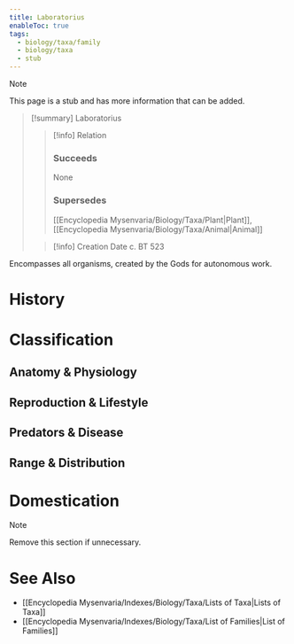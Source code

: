 ```yaml
---
title: Laboratorius
enableToc: true
tags:
  - biology/taxa/family
  - biology/taxa
  - stub
---
```


> [!note]
> This page is a stub and has more information that can be added.

> [!summary] Laboratorius
> > [!info] Relation
> > ### Succeeds
> > None
> > ### Supersedes
> > [[Encyclopedia Mysenvaria/Biology/Taxa/Plant|Plant]], [[Encyclopedia Mysenvaria/Biology/Taxa/Animal|Animal]]
>
> > [!info] Creation Date
> > c. BT 523

Encompasses all organisms, created by the Gods for autonomous work.
# History

# Classification
## Anatomy & Physiology

## Reproduction & Lifestyle

## Predators & Disease

## Range & Distribution

# Domestication

> [!note]
> Remove this section if unnecessary.
# See Also
- [[Encyclopedia Mysenvaria/Indexes/Biology/Taxa/Lists of Taxa|Lists of Taxa]]
- [[Encyclopedia Mysenvaria/Indexes/Biology/Taxa/List of Families|List of Families]]